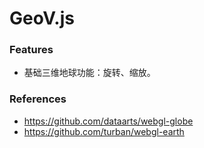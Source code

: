 GeoV.js
=======

### Features ###
* 基础三维地球功能：旋转、缩放。

### References ###
* https://github.com/dataarts/webgl-globe
* https://github.com/turban/webgl-earth